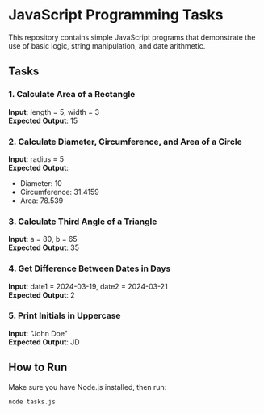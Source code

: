 # JavaScript Programming Tasks

This repository contains simple JavaScript programs that demonstrate the use of basic logic, string manipulation, and date arithmetic.

## Tasks

### 1. Calculate Area of a Rectangle
**Input**: length = 5, width = 3  
**Expected Output**: 15

### 2. Calculate Diameter, Circumference, and Area of a Circle
**Input**: radius = 5  
**Expected Output**:
- Diameter: 10
- Circumference: 31.4159
- Area: 78.539

### 3. Calculate Third Angle of a Triangle
**Input**: a = 80, b = 65  
**Expected Output**: 35

### 4. Get Difference Between Dates in Days
**Input**: date1 = 2024-03-19, date2 = 2024-03-21  
**Expected Output**: 2

### 5. Print Initials in Uppercase
**Input**: "John Doe"  
**Expected Output**: JD

## How to Run

Make sure you have Node.js installed, then run:

```bash
node tasks.js
